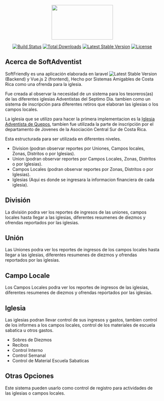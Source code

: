 <p align="center"><img width="200" height="113" src="http://logo.contadventista.org/Logo-sistemas-amigables.png"></p>

<p align="center">
<a href="https://travis-ci.org/laravel/framework"><img src="https://travis-ci.org/laravel/framework.svg" alt="Build Status"></a>
<a href="https://packagist.org/packages/laravel/framework"><img src="https://poser.pugx.org/laravel/framework/d/total.svg" alt="Total Downloads"></a>
<a href="https://packagist.org/packages/laravel/framework"><img src="https://poser.pugx.org/laravel/framework/v/stable.svg" alt="Latest Stable Version"></a>
<a href="https://packagist.org/packages/laravel/framework"><img src="https://poser.pugx.org/laravel/framework/license.svg" alt="License"></a>
</p>

## Acerca de SoftAdventist

SoftFriendly es una aplicación elaborada en laravel <img src="https://poser.pugx.org/laravel/framework/v/stable.svg" alt="Latest Stable Version"> (Backend) y Vue.js 2 (frontend), Hecho por Sistemas Amigables de Costa Rica como una ofrenda para la iglesia.

Fue creada al observar la necesidad de un sistema para los tesoreros(as) de las diferentes iglesias Adventistas del Septimo Dia. tambien como un sistema de inscripción para diferentes retiros que elaboran las iglesias o los campos locales.

La iglesia que se utilizo para hacer la primera implementacion es la [Iglesia Adventista de Quepos](https://www.facebook.com/Se%C3%B1or-Transformame-Quepos-1258988047526063/), tambien fue utilizada la parte de inscripción por el departamento de Jovenes de la Asociación Central Sur de Costa Rica.

Esta estructurada para ser utilizada en diferentes niveles.
- Division (podran observar reportes por Uniones, Campos locales, Zonas, Distritos o por Iglesias).
- Union (podran observar reportes por Campos Locales, Zonas, Distritos o por Iglesias).
- Campos Locales (podran observar reportes por Zonas, Distritos o por Iglesias).
- Iglesias (Aqui es donde se ingresara la informacion financiera de cada iglesia).


## División

La división podra ver los reportes de ingresos de las uniones, campos locales hasta llegar a las iglesias, diferentes resumenes de diezmos y ofrendas reportados por las iglesias.

## Unión

Las Uniones podra ver los reportes de ingresos de los campos locales hasta llegar a las iglesias, diferentes resumenes de diezmos y ofrendas reportados por las iglesias.

## Campo Locale

Los Campos Locales podra ver los reportes de ingresos de las iglesias, diferentes resumenes de diezmos y ofrendas reportados por las iglesias.

## Iglesia

Las iglesias podran llevar control de sus ingresos y gastos, tambien control de los informes a los campos locales, control de los materiales de escuela sabatica u otros gastos.

- Sobres de Diezmos
- Recibos
- Control Interno
- Control Semanal
- Control de Material Escuela Sabaticas


## Otras Opciones

Este sistema pueden usarlo como control de registro para actividades de las iglesias o campos locales.